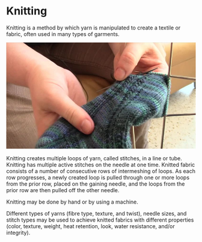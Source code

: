 # Knitting

Knitting is a method by which yarn is manipulated to create a textile or fabric, often used in many types of garments.

![a person knitting](knitting.jpg)

Knitting creates multiple loops of yarn, called stitches, in a line or tube. Knitting has multiple active stitches on the needle at one time. Knitted fabric consists of a number of consecutive rows of intermeshing of loops. As each row progresses, a newly created loop is pulled through one or more loops from the prior row, placed on the gaining needle, and the loops from the prior row are then pulled off the other needle.

Knitting may be done by hand or by using a machine.

Different types of yarns (fibre type, texture, and twist), needle sizes, and stitch types may be used to achieve knitted fabrics with different properties (color, texture, weight, heat retention, look, water resistance, and/or integrity). 
